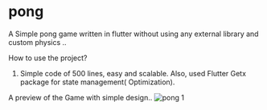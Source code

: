 # pong

A Simple pong game written in flutter without using any external library and custom physics ..

How to use the project?
1) Simple code of 500 lines, easy and scalable. 
Also, used Flutter Getx package for state management( Optimization).

A preview of the Game with simple design..
![pong 1](https://user-images.githubusercontent.com/63708892/179416717-6e838000-4727-4ab9-bb89-1c3880f64853.jpg)

